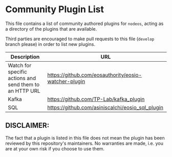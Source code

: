 # Community Plugin List

This file contains a list of community authored plugins for `nodeos`, acting as a directory of the plugins that are available.

Third parties are encouraged to make pull requests to this file (`develop` branch please) in order to list new plugins.

| Description | URL |
| ----------- | --- |
| Watch for specific actions and send them to an HTTP URL | https://github.com/eosauthority/eosio-watcher-plugin |
| Kafka | https://github.com/TP-Lab/kafka_plugin |
| SQL | https://github.com/asiniscalchi/eosio_sql_plugin |

## DISCLAIMER:

The fact that a plugin is listed in this file does not mean the plugin has been reviewed by this repository's maintainers.  No warranties are made, i.e. you are at your own risk if you choose to use them.
